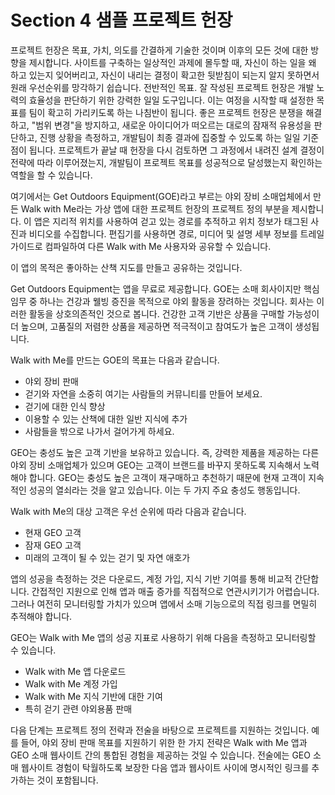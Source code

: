 # Section 4 샘플 프로젝트 헌장

프로젝트 헌장은 목표, 가치, 의도를 간결하게 기술한 것이며 이후의 모든 것에 대한 방향을 제시합니다. 사이트를 구축하는 일상적인 과제에 몰두할 때, 자신이 하는 일을 왜 하고 있는지 잊어버리고, 자신이 내리는 결정이 확고한 뒷받침이 되는지 알지 못하면서 원래 우선순위를 망각하기 쉽습니다. 전반적인 목표. 잘 작성된 프로젝트 헌장은 개발 노력의 효율성을 판단하기 위한 강력한 일일 도구입니다. 이는 여정을 시작할 때 설정한 목표를 팀이 확고히 가리키도록 하는 나침반이 됩니다. 좋은 프로젝트 헌장은 분쟁을 해결하고, "범위 변경"을 방지하고, 새로운 아이디어가 떠오르는 대로의 잠재적 유용성을 판단하고, 진행 상황을 측정하고, 개발팀이 최종 결과에 집중할 수 있도록 하는 일일 기준점이 됩니다. 프로젝트가 끝날 때 헌장을 다시 검토하면 그 과정에서 내려진 설계 결정이 전략에 따라 이루어졌는지, 개발팀이 프로젝트 목표를 성공적으로 달성했는지 확인하는 역할을 할 수 있습니다.

여기에서는 Get Outdoors Equipment(GOE)라고 부르는 야외 장비 소매업체에서 만든 Walk with Me라는 가상 앱에 대한 프로젝트 헌장의 프로젝트 정의 부분을 제시합니다. 이 앱은 지리적 위치를 사용하여 걷고 있는 경로를 추적하고 위치 정보가 태그된 사진과 비디오를 수집합니다. 편집기를 사용하면 경로, 미디어 및 설명 세부 정보를 트레일 가이드로 컴파일하여 다른 Walk with Me 사용자와 공유할 수 있습니다.

이 앱의 목적은 좋아하는 산책 지도를 만들고 공유하는 것입니다.

Get Outdoors Equipment는 앱을 무료로 제공합니다. GOE는 소매 회사이지만 핵심 임무 중 하나는 건강과 웰빙 증진을 목적으로 야외 활동을 장려하는 것입니다. 회사는 이러한 활동을 상호의존적인 것으로 봅니다. 건강한 고객 기반은 상품을 구매할 가능성이 더 높으며, 고품질의 저렴한 상품을 제공하면 적극적이고 참여도가 높은 고객이 생성됩니다.

Walk with Me를 만드는 GOE의 목표는 다음과 같습니다.

- 야외 장비 판매
- 걷기와 자연을 소중히 여기는 사람들의 커뮤니티를 만들어 보세요.
- 걷기에 대한 인식 향상
- 이용할 수 있는 산책에 대한 일반 지식에 추가
- 사람들을 밖으로 나가서 걸어가게 하세요.

GEO는 충성도 높은 고객 기반을 보유하고 있습니다. 즉, 강력한 제품을 제공하는 다른 야외 장비 소매업체가 있으며 GEO는 고객이 브랜드를 바꾸지 못하도록 지속해서 노력해야 합니다. GEO는 충성도 높은 고객이 재구매하고 추천하기 때문에 현재 고객이 지속적인 성공의 열쇠라는 것을 알고 있습니다. 이는 두 가지 주요 충성도 행동입니다.

Walk with Me의 대상 고객은 우선 순위에 따라 다음과 같습니다.

- 현재 GEO 고객
- 잠재 GEO 고객
- 미래의 고객이 될 수 있는 걷기 및 자연 애호가

앱의 성공을 측정하는 것은 다운로드, 계정 가입, 지식 기반 기여를 통해 비교적 간단합니다. 간접적인 지원으로 인해 앱과 매출 증가를 직접적으로 연관시키기가 어렵습니다. 그러나 여전히 모니터링할 가치가 있으며 앱에서 소매 기능으로의 직접 링크를 면밀히 추적해야 합니다.

GEO는 Walk with Me 앱의 성공 지표로 사용하기 위해 다음을 측정하고 모니터링할 수 있습니다.

- Walk with Me 앱 다운로드
- Walk with Me 계정 가입
- Walk with Me 지식 기반에 대한 기여
- 특히 걷기 관련 야외용품 판매

다음 단계는 프로젝트 정의 전략과 전술을 바탕으로 프로젝트를 지원하는 것입니다. 예를 들어, 야외 장비 판매 목표를 지원하기 위한 한 가지 전략은 Walk with Me 앱과 GEO 소매 웹사이트 간의 통합된 경험을 제공하는 것일 수 있습니다. 전술에는 GEO 소매 웹사이트 경험이 탁월하도록 보장한 다음 앱과 웹사이트 사이에 명시적인 링크를 추가하는 것이 포함됩니다.
